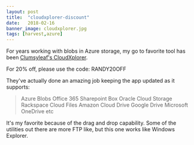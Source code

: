 ```yaml
---
layout: post
title:  "cloudxplorer-discount"
date:   2018-02-16
banner_image: cloudxplorer.jpg
tags: [harvest,azure]
---
```


For years working with blobs in Azure storage, my go to favorite tool has been [Clumsyleaf's CloudXplorer](http://clumsyleaf.com/products/cloudxplorer).

For 20% off, please use the code: RANDY20OFF

They've actually done an amazing job keeping the app updated as it supports:
> Azure Blobs
> Office 365 Sharepoint
> Box
> Oracle Cloud Storage
> Rackspace Cloud Files
> Amazon Cloud Drive
> Google Drive
> Microsoft OneDrive
> etc

It's my favorite because of the drag and drop capability.  Some of the utilities out there are more FTP like, but this one works like Windows Explorer.
